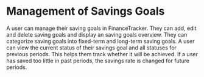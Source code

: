 # Management of Savings Goals

A user can manage their saving goals in FinanceTracker.
They can add, edit and delete saving goals and display an saving goals overview.
They can categorize saving goals into fixed-term and long-term saving goals.
A user can view the current status of their savings goal and all statuses for previous periods.
This helps them track whether it will be achieved.
If a user has saved too little in past periods, the savings rate is changed for future periods.
